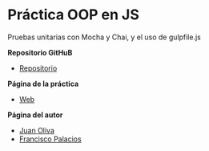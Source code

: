 # Práctica OOP en JS

Pruebas unitarias con Mocha y Chai, y el uso de gulpfile.js


**Repositorio GitHuB**

* [Repositorio](https://github.com/ULL-ESIT-GRADOII-PL/mocha-y-chai-juan-fran-2-0/)

**Página de la práctica**

* [Web](https://ull-esit-gradoii-pl.github.io/mocha-y-chai-juan-fran-2-0/)

**Página del autor**

* [Juan Oliva](https://alu0100502923.github.io/)
* [Francisco Palacios](https://franjpr.github.io/)
